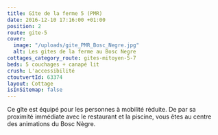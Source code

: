 ```yaml
---
title: Gîte de la ferme 5 (PMR)
date: 2016-12-10 17:16:00 +01:00
position: 2
route: gite-5
cover:
  image: "/uploads/gite_PMR_Bosc_Negre.jpg"
  alt: Les gites de la ferme au Bosc Negre
cottages_category_route: gites-mitoyen-5-7
beds: 5 couchages + canapé lit
crush: L'accessibilité
ctoutvertId: 63374
layout: Cottage
isInSitemap: false
---
```


Ce gîte est équipé pour les personnes à mobilité réduite. De par sa proximité immédiate avec le restaurant et la piscine, vous êtes au centre des animations du Bosc Nègre.
